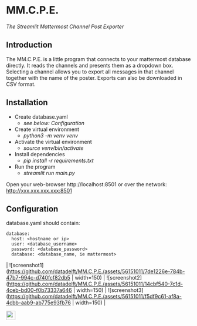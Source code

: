 # MM.C.P.E.
_The Streamlit Mattermost Channel Post Exporter_ 

## Introduction

The MM.C.P.E. is a little program that connects to your mattermost database 
directly. It reads the channels and presents them as a dropdown box. Selecting 
a channel allows you to export all messages in that channel together with the 
name of the poster. Exports can also be downloaded in CSV format.


## Installation
- Create database.yaml 
  - _see below: Configuration_
- Create virtual environment 
  - _python3 -m venv venv_
- Activate the virtual environment 
  - _source venv/bin/activate_
- Install dependencies 
  - _pip install -r requirements.txt_
- Run the program 
  - _streamlit run main.py_

Open your web-browser http://localhost:8501 
or over the network: http://xxx.xxx.xxx.xxx:8501


## Configuration

database.yaml should contain:

```
database: 
  host: <hostname or ip> 
  user: <database_username>
  password: <database_password> 
  database: <database_name, ie mattermost> 
```

| ![screenshot1](https://github.com/datadelft/MM.C.P.E./assets/56151011/7de1226e-784b-47b7-994c-d740fcf82db5 | width=150) | ![screenshot2](https://github.com/datadelft/MM.C.P.E./assets/56151011/14cbf540-7c1d-4ceb-bd00-f0b73337a646 | width=150) | ![screenshot3](https://github.com/datadelft/MM.C.P.E./assets/56151011/f5df9c61-af8a-4cbb-aab9-ab775e93fb76 | width=150) |

<img src='figure//assets/56151011/7de1226e-784b-47b7-994c-d740fcf82db' width='25'>






